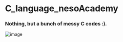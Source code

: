 # C_language_nesoAcademy
### Nothing, but a bunch of messy C codes :).
![image](https://user-images.githubusercontent.com/86990997/194813248-30da5a23-e01b-4f31-90e6-09b07e3d6f64.png)

